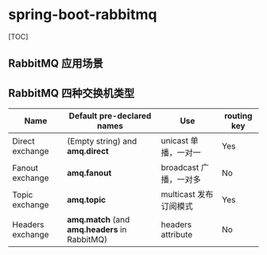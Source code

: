 # spring-boot-rabbitmq

[TOC]

## RabbitMQ 应用场景



## RabbitMQ 四种交换机类型

| Name             | Default pre-declared names                      | Use                    | routing key |
| ---------------- | ----------------------------------------------- | ---------------------- | ----------- |
| Direct exchange  | (Empty string) and **amq.direct**               | unicast 单播，一对一   | Yes         |
| Fanout exchange  | **amq.fanout**                                  | broadcast 广播，一对多 | No          |
| Topic exchange   | **amq.topic**                                   | multicast 发布订阅模式 | Yes         |
| Headers exchange | **amq.match** (and **amq.headers** in RabbitMQ) | headers attribute      | No          |
